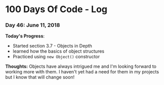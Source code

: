 # 100 Days Of Code - Log

### Day 46: June 11, 2018

**Today's Progress**: 
* Started section 3.7 - Objects in Depth
* learned how the basics of object structures
* Practiced using `new Object()` constructor


**Thoughts:** Objects have always intrigued me and I'm looking forward to working more with them.  I haven't yet had a need for them in my projects but I know that will change soon!


